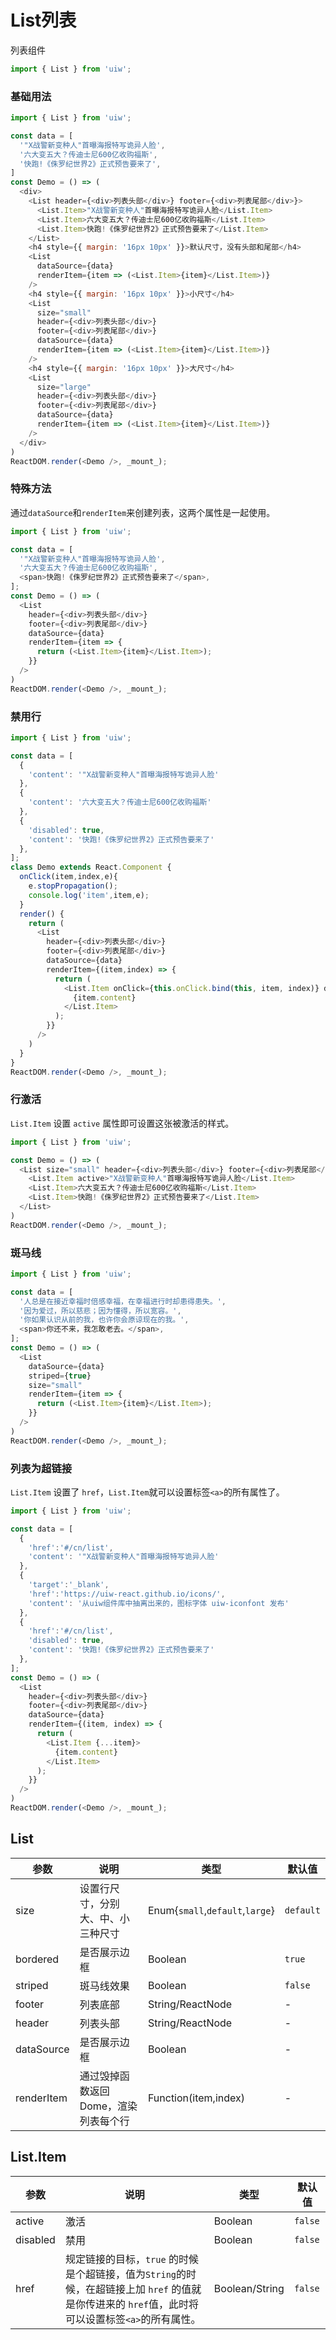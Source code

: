 List列表
===

列表组件

```jsx
import { List } from 'uiw';
```

### 基础用法

<!--DemoStart,bgWhite,codePen--> 
```js
import { List } from 'uiw';

const data = [
  '"X战警新变种人"首曝海报特写诡异人脸',
  '六大变五大？传迪士尼600亿收购福斯',
  '快跑!《侏罗纪世界2》正式预告要来了',
]
const Demo = () => (
  <div>
    <List header={<div>列表头部</div>} footer={<div>列表尾部</div>}>
      <List.Item>"X战警新变种人"首曝海报特写诡异人脸</List.Item>
      <List.Item>六大变五大？传迪士尼600亿收购福斯</List.Item>
      <List.Item>快跑!《侏罗纪世界2》正式预告要来了</List.Item>
    </List>
    <h4 style={{ margin: '16px 10px' }}>默认尺寸，没有头部和尾部</h4>
    <List
      dataSource={data}
      renderItem={item => (<List.Item>{item}</List.Item>)}
    />
    <h4 style={{ margin: '16px 10px' }}>小尺寸</h4>
    <List
      size="small"
      header={<div>列表头部</div>} 
      footer={<div>列表尾部</div>}
      dataSource={data}
      renderItem={item => (<List.Item>{item}</List.Item>)}
    />
    <h4 style={{ margin: '16px 10px' }}>大尺寸</h4>
    <List
      size="large"
      header={<div>列表头部</div>} 
      footer={<div>列表尾部</div>}
      dataSource={data}
      renderItem={item => (<List.Item>{item}</List.Item>)}
    />
  </div>
)
ReactDOM.render(<Demo />, _mount_);
```
<!--End-->


### 特殊方法

通过`dataSource`和`renderItem`来创建列表，这两个属性是一起使用。

<!--DemoStart,bgWhite,codePen--> 
```js
import { List } from 'uiw';

const data = [
  '"X战警新变种人"首曝海报特写诡异人脸',
  '六大变五大？传迪士尼600亿收购福斯',
  <span>快跑!《侏罗纪世界2》正式预告要来了</span>,
];
const Demo = () => (
  <List
    header={<div>列表头部</div>}
    footer={<div>列表尾部</div>}
    dataSource={data}
    renderItem={item => {
      return (<List.Item>{item}</List.Item>);
    }}
  />
)
ReactDOM.render(<Demo />, _mount_);
```
<!--End-->

### 禁用行

<!--DemoStart,bgWhite,codePen--> 
```js
import { List } from 'uiw';

const data = [
  {
    'content': '"X战警新变种人"首曝海报特写诡异人脸'
  },
  {
    'content': '六大变五大？传迪士尼600亿收购福斯'
  },
  {
    'disabled': true,
    'content': '快跑!《侏罗纪世界2》正式预告要来了'
  },
];
class Demo extends React.Component {
  onClick(item,index,e){
    e.stopPropagation();
    console.log('item',item,e);
  }
  render() {
    return (
      <List
        header={<div>列表头部</div>}
        footer={<div>列表尾部</div>}
        dataSource={data}
        renderItem={(item,index) => {
          return (
            <List.Item onClick={this.onClick.bind(this, item, index)} disabled={item.disabled}>
              {item.content}
            </List.Item>
          );
        }}
      />
    )
  }
}
ReactDOM.render(<Demo />, _mount_);
```
<!--End-->


### 行激活

`List.Item` 设置 `active` 属性即可设置这张被激活的样式。

<!--DemoStart,bgWhite,codePen--> 
```js
import { List } from 'uiw';

const Demo = () => (
  <List size="small" header={<div>列表头部</div>} footer={<div>列表尾部</div>}>
    <List.Item active>"X战警新变种人"首曝海报特写诡异人脸</List.Item>
    <List.Item>六大变五大？传迪士尼600亿收购福斯</List.Item>
    <List.Item>快跑!《侏罗纪世界2》正式预告要来了</List.Item>
  </List>
)
ReactDOM.render(<Demo />, _mount_);
```
<!--End-->

### 斑马线

<!--DemoStart,bgWhite,codePen--> 
```js
import { List } from 'uiw';

const data = [
  '人总是在接近幸福时倍感幸福，在幸福进行时却患得患失。',
  '因为爱过，所以慈悲；因为懂得，所以宽容。',
  '你如果认识从前的我，也许你会原谅现在的我。',
  <span>你还不来，我怎敢老去。</span>,
];
const Demo = () => (
  <List
    dataSource={data}
    striped={true}
    size="small"
    renderItem={item => {
      return (<List.Item>{item}</List.Item>);
    }}
  />
)
ReactDOM.render(<Demo />, _mount_);
```
<!--End-->

### 列表为超链接

`List.Item` 设置了 `href`，`List.Item`就可以设置标签`<a>`的所有属性了。

<!--DemoStart,bgWhite,codePen--> 
```js
import { List } from 'uiw';

const data = [
  {
    'href':'#/cn/list',
    'content': '"X战警新变种人"首曝海报特写诡异人脸'
  },
  {
    'target':'_blank',
    'href':'https://uiw-react.github.io/icons/',
    'content': '从uiw组件库中抽离出来的，图标字体 uiw-iconfont 发布'
  },
  {
    'href':'#/cn/list',
    'disabled': true,
    'content': '快跑!《侏罗纪世界2》正式预告要来了'
  },
];
const Demo = () => (
  <List
    header={<div>列表头部</div>}
    footer={<div>列表尾部</div>}
    dataSource={data}
    renderItem={(item, index) => {
      return (
        <List.Item {...item}>
          {item.content}
        </List.Item>
      );
    }}
  />
)
ReactDOM.render(<Demo />, _mount_);
```
<!--End-->

## List

| 参数 | 说明 | 类型 | 默认值 |
|--------- |-------- |--------- |-------- |
| size | 设置行尺寸，分别大、中、小三种尺寸 | Enum{`small`,`default`,`large`} | `default` |
| bordered | 是否展示边框 | Boolean | `true` |
| striped | 斑马线效果 | Boolean | `false` |
| footer | 列表底部 | String/ReactNode | - |
| header | 列表头部 | String/ReactNode | - |
| dataSource | 是否展示边框 | Boolean | - |
| renderItem | 通过毁掉函数返回Dome，渲染列表每个行 | Function(item,index) | - |

## List.Item

| 参数 | 说明 | 类型 | 默认值 |
| --------- | -------- | --------- | -------- |
| active | 激活 | Boolean | `false` |
| disabled | 禁用 | Boolean | `false` |
| href | 规定链接的目标，`true` 的时候是个超链接，值为`String`的时候，在超链接上加 `href` 的值就是你传进来的 `href`值，此时将可以设置标签`<a>`的所有属性。  | Boolean/String | `false` |

